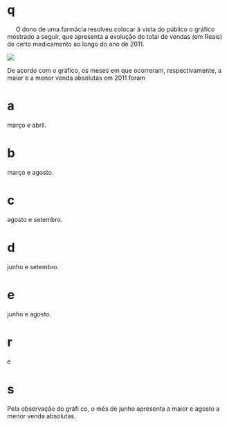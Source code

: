 # q
     O dono de uma farmácia resolveu colocar à vista do público o gráfico mostrado a seguir, que apresenta a evolução do total de vendas (em Reais) de certo medicamento ao longo do ano de 2011.

![](https://firebasestorage.googleapis.com/v0/b/firebase-enemio.appspot.com/o/questoes%2F684%2F29427edb-9674-3c1b-8271-7000ffca4485.png?alt=media\&token=1e6a7399-ae4f-4a01-8d64-4a64ec66081f)

De acordo com o gráfico, os meses em que ocorreram, respectivamente, a maior e a menor venda absolutas em 2011 foram

# a
março e abril.

# b
março e agosto.

# c
agosto e setembro.

# d
junho e setembro.

# e
junho e agosto.

# r
e

# s
Pela observação do gráfi co, o mês de junho apresenta a maior e agosto a menor venda absolutas.
